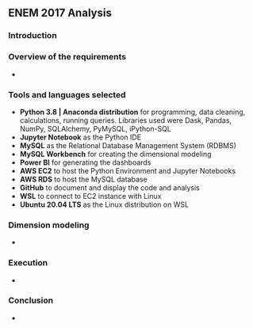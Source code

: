 ## ENEM 2017 Analysis

### Introduction



### Overview of the requirements

-

### Tools and languages selected

- **Python 3.8 | Anaconda distribution** for programming, data cleaning, calculations, running queries. Libraries used were Dask, Pandas, NumPy, SQLAlchemy, PyMySQL, iPython-SQL
- **Jupyter Notebook** as the Python IDE
- **MySQL** as the Relational Database Management System (RDBMS)
- **MySQL Workbench** for creating the dimensional modeling
- **Power BI** for generating the dashboards
- **AWS EC2** to host the Python Environment and Jupyter Notebooks
- **AWS RDS** to host the MySQL database
- **GitHub** to document and display the code and analysis
- **WSL** to connect to EC2 instance with Linux
- **Ubuntu 20.04 LTS** as the Linux distribution on WSL

### Dimension modeling

-

### Execution

-

### Conclusion

-
